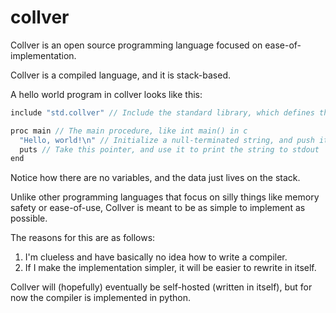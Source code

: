 # collver

Collver is an open source programming language focused on
ease-of-implementation.

Collver is a compiled language, and it is stack-based.

A hello world program in collver looks like this:
```c
include "std.collver" // Include the standard library, which defines the `puts` procedure

proc main // The main procedure, like int main() in c
  "Hello, world!\n" // Initialize a null-terminated string, and push its pointer to the stack
  puts // Take this pointer, and use it to print the string to stdout
end
```
Notice how there are no variables, and the data just lives on the stack.

Unlike other programming languages that focus on silly things like memory
safety or ease-of-use, Collver is meant to be as simple to implement as
possible.

The reasons for this are as follows:

1. I'm clueless and have basically no idea how to write a compiler.
2. If I make the implementation simpler, it will be easier to rewrite in itself.

Collver will (hopefully) eventually be self-hosted (written in itself), but for
now the compiler is implemented in python.
